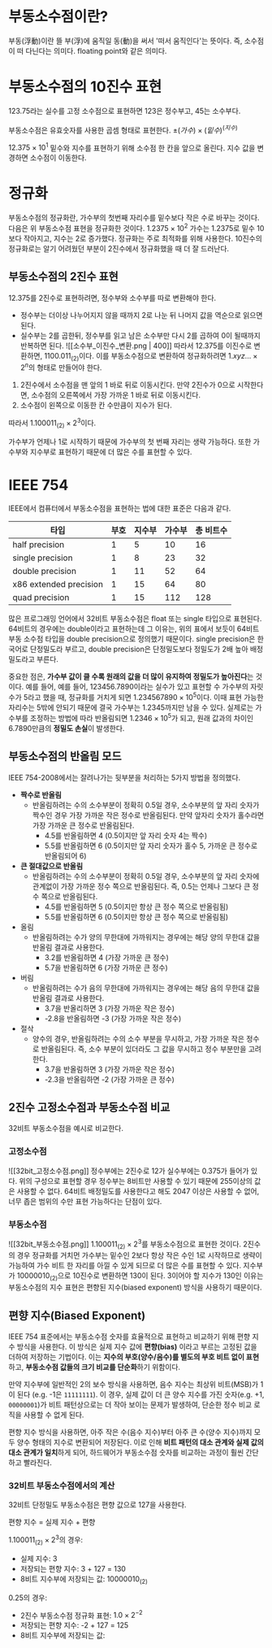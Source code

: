 # 부동소수점이란?
부동(浮動)이란 뜰 부(浮)에 움직일 동(動)을 써서 '떠서 움직인다'는 뜻이다. 즉, 소수점이 떠 다닌다는 의미다. floating point와 같은 의미다.
# 부동소수점의 10진수 표현
123.75라는 실수를 고정 소수점으로 표현하면 123은 정수부고, 45는 소수부다.

부동소수점은 유효숫자를 사용한 곱셈 형태로 표현한다.
$\pm (가수) \times (밑수)^{(지수)}$

$12.375 \times 10^{1}$
밑수와 지수를 표현하기 위해 소수점 한 칸을 앞으로 올린다. 지수 값을 변경하면 소수점이 이동한다.
# 정규화
부동소수점의 정규화란, 가수부의 첫번째 자리수를 밑수보다 작은 수로 바꾸는 것이다. 다음은 위 부동소수점 표현을 정규화한 것이다.
$1.2375 \times 10^{2}$
가수는 1.2375로 밑수 10보다 작아지고, 지수는 2로 증가했다.
정규화는 주로 최적화를 위해 사용한다. 10진수의 정규화로는 알기 어려웠던 부분이 2진수에서 정규화했을 때 더 잘 드러난다.
## 부동소수점의 2진수 표현
12.375를 2진수로 표현하려면, 정수부와 소수부를 따로 변환해야 한다.
- 정수부는 더이상 나누어지지 않을 때까지 2로 나눈 뒤 나머지 값을 역순으로 읽으면 된다.
- 실수부는 2를 곱한뒤, 정수부를 읽고 남은 소수부만 다시 2를 곱하여 0이 될때까지 반복하면 된다.
	![[소수부_이진수_변환.png | 400]]
따라서 12.375를 이진수로 변환하면, $1100.011_{(2)}$이다.
이를 부동소수점으로 변환하여 정규화하려면 $1.xyz... \times 2^{n}$의 형태로 만들어야 한다.

1. 2진수에서 소수점을 맨 앞의 1 바로 뒤로 이동시킨다. 만약 2진수가 0으로 시작한다면, 소수점의 오른쪽에서 가장 가까운 1 바로 뒤로 이동시킨다.
2. 소수점이 왼쪽으로 이동한 칸 수만큼이 지수가 된다.

따라서 $1.100011_{(2)} \times 2^{3}$이다.

가수부가 언제나 1로 시작하기 때문에 가수부의 첫 번째 자리는 생략 가능하다. 또한 가수부와 지수부로 표현하기 때문에 더 많은 수를 표현할 수 있다.
# IEEE 754
IEEE에서 컴퓨터에서 부동소수점을 표현하는 법에 대한 표준은 다음과 같다.

| 타입                     | 부호  | 지수부 | 가수부 | 총 비트수 |
| ---------------------- | --- | --- | --- | ----- |
| half precision         | 1   | 5   | 10  | 16    |
| single precision       | 1   | 8   | 23  | 32    |
| double precision       | 1   | 11  | 52  | 64    |
| x86 extended precision | 1   | 15  | 64  | 80    |
| quad precision         | 1   | 15  | 112 | 128   |
많은 프로그래밍 언어에서 32비트 부동소수점은 float 또는 single 타입으로 표현된다.
64비트의 경우에는 double이라고 표현하는데 그 이유는, 위의 표에서 보듯이 64비트 부동 소수점 타입을 double precision으로 정의했기 때문이다.
single precision은 한국어로 단정밀도라 부르고, double precision은 단정밀도보다 정밀도가 2배 높아 배정밀도라고 부른다.

중요한 점은, **가수부 값이 클 수록 원래의 값을 더 많이 유지하여 정밀도가 높아진다**는 것이다.
예를 들어, 예를 들어, 123456.7890이라는 실수가 있고 표현할 수 가수부의 자릿수가 5라고 했을 때, 정규화를 거치게 되면 $1.234567890 \times 10^{5}$이다. 이때 표현 가능한 자리수는 5밖에 안되기 때문에 결국 가수부는 1.2345까지만 남을 수 있다. 실제로는 가수부를 조정하는 방법에 따라 반올림되면 $1.2346 \times 10^5$가 되고, 원래 값과의 차이인 6.7890만큼의 **정밀도 손실**이 발생한다.

## 부동소수점의 반올림 모드
IEEE 754-2008에서는 잘려나가는 뒷부분을 처리하는 5가지 방법을 정의했다.
- **짝수로 반올림**
	- 반올림하려는 수의 소수부분이 정확히 0.5일 경우, 소수부분의 앞 자리 숫자가 짝수인 경우 가장 가까운 작은 정수로 반올림된다. 만약 앞자리 숫자가 홀수라면 가장 가까운 큰 정수로 반올림된다.
	    - 4.5를 반올림하면 4 (0.5이지만 앞 자리 숫자 4는 짝수)
	    - 5.5를 반올림하면 6 (0.5이지만 앞 자리 숫자가 홀수 5, 가까운 큰 정수로 반올림되어 6)
- **큰 절대값으로 반올림**
	- 반올림하려는 수의 소수부분이 정확히 0.5일 경우, 소수부분의 앞 자리 숫자에 관계없이 가장 가까운 정수 쪽으로 반올림된다. 즉, 0.5는 언제나 그보다 큰 정수 쪽으로 반올림된다.
	    - 4.5를 반올림하면 5 (0.5이지만 항상 큰 정수 쪽으로 반올림됨)
	    - 5.5를 반올림하면 6 (0.5이지만 항상 큰 정수 쪽으로 반올림됨)
- 올림
	- 반올림하려는 수가 양의 무한대에 가까워지는 경우에는 해당 양의 무한대 값을 반올림 결과로 사용한다.
	    - 3.2를 반올림하면 4 (가장 가까운 큰 정수)
	    - 5.7을 반올림하면 6 (가장 가까운 큰 정수)
- 버림
	- 반올림하려는 수가 음의 무한대에 가까워지는 경우에는 해당 음의 무한대 값을 반올림 결과로 사용한다.
	    - 3.7을 반올리하면 3 (가장 가까운 작은 정수)
	    - -2.8을 반올림하면 -3 (가장 가까운 작은 정수)
- 절삭
	- 양수의 경우, 반올림하려는 수의 소수 부분을 무시하고, 가장 가까운 작은 정수로 반올림된다. 즉, 소수 부분이 있더라도 그 값을 무시하고 정수 부분만을 고려한다.
	    - 3.7을 반올림하면 3 (가장 가까운 작은 정수)
	    - -2.3을 반올림하면 -2 (가장 가까운 큰 정수)
## 2진수 고정소수점과 부동소수점 비교
32비트 부동소수점을 예시로 비교한다.
### 고정소수점
![[32bit_고정소수점.png]]
정수부에는 2진수로 12가 실수부에는 0.375가 들어가 있다. 위의 구성으로 표현할 경우 정수부는 8비트만 사용할 수 있기 때문에 255이상의 값은 사용할 수 없다. 64비트 배정밀도를 사용한다고 해도 2047 이상은 사용할 수 없어, 너무 좁은 범위의 수만 표현 가능하다는 단점이 있다.
### 부동소수점
![[32bit_부동소수점.png]]
$1.100011_{(2)} \times 2^{3}$를 부동소수점으로 표현한 것이다. 2진수의 경우 정규화를 거치먼 가수부는 밑수인 2보다 항상 작은 수인 1로 시작하므로 생략이 가능하여 가수 비트 한 자리를 아낄 수 있게 되므로 더 많은 수를 표현할 수 있다.
지수부가 $10000010_{(2)}$으로 10진수로 변환하면 130이 된다. 3이어야 할 지수가 130인 이유는 부동소수점의 지수 표현은 편향된 지수(biased exponent) 방식을 사용하기 때문이다.
## 편향 지수(Biased Exponent)
IEEE 754 표준에서는 부동소수점 숫자를 효율적으로 표현하고 비교하기 위해 편향 지수 방식을 사용한다. 이 방식은 실제 지수 값에 **편향(bias)** 이라고 부르는 고정된 값을 더하여 저장하는 기법이다.
이는 **지수의 부호(양수/음수)를 별도의 부호 비트 없이 표현**하고, **부동소수점 값들의 크기 비교를 단순화**하기 위함이다.

만약 지수부에 일반적인 2의 보수 방식을 사용하면, 음수 지수는 최상위 비트(MSB)가 1이 된다 (e.g. -1은 `11111111`). 이 경우, 실제 값이 더 큰 양수 지수를 가진 숫자(e.g. +1, `00000001`)가 비트 패턴상으로는 더 작아 보이는 문제가 발생하여, 단순한 정수 비교 로직을 사용할 수 없게 된다.

편향 지수 방식을 사용하면, 아주 작은 수(음수 지수)부터 아주 큰 수(양수 지수)까지 모두 양수 형태의 지수로 변환되어 저장된다. 이로 인해 **비트 패턴의 대소 관계와 실제 값의 대소 관계가 일치**하게 되어, 하드웨어가 부동소수점 숫자를 비교하는 과정이 훨씬 간단하고 빨라진다.

### 32비트 부동소수점에서의 계산
32비트 단정밀도 부동소수점은 편향 값으로 127을 사용한다.

편향 지수 = 실제 지수 + 편향

$1.100011_{(2)} \times 2^{3}$의 경우:
- 실제 지수: 3
- 저장되는 편향 지수: 3 + 127 = 130
- 8비트 지수부에 저장되는 값: $10000010_{(2)}$

0.25의 경우:
- 2진수 부동소수점 정규화 표현: $1.0 \times 2^{-2}$
- 저장되는 편향 지수: -2 + 127 = 125
- 8비트 지수부에 저장되는 값: 